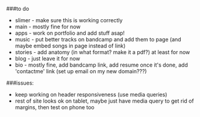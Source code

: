 

###to do
* slimer - make sure this is working correctly
* main - mostly fine for now
* apps - work on portfolio and add stuff asap!
* music - put better tracks on bandcamp and add them to page (and maybe embed songs in page instead of link)
* stories - add anatomy (in what format?  make it a pdf?) at least for now
* blog - just leave it for now
* bio - mostly fine, add bandcamp link, add resume once it's done, add 'contactme' link (set up email on my new domain???)


###issues:
* keep working on header responsiveness (use media queries)
* rest of site looks ok on tablet, maybe just have media query to get rid of margins, then test on phone too

